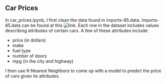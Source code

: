## Car Prices

In car_prices.ipynb, I first clean the data found in imports-85.data. imports-85.data can be found at this ![link](https://archive.ics.uci.edu/ml/datasets/automobile). Each row in the dataset includes values describing attributes of certain cars. A few of these attributes include:

- price (in dollars)
- make
- fuel type
- number of doors
- mpg (in the city and highway)

I then use K-Nearest Neighbors to come up with a model to predict the price of cars given its attributes.